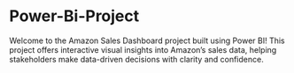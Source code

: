 # Power-Bi-Project
Welcome to the Amazon Sales Dashboard project built using Power BI! This project offers interactive visual insights into Amazon’s sales data, helping stakeholders make data-driven decisions with clarity and confidence.
